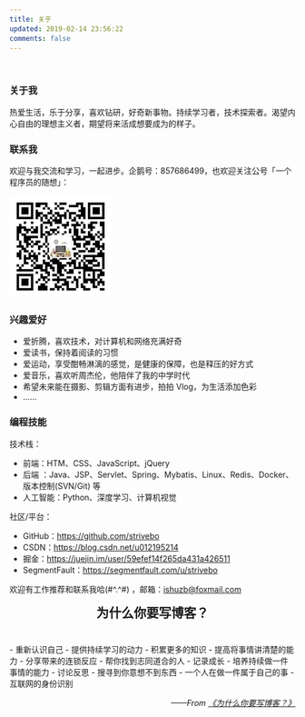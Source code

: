 ```yaml
---
title: 关于
updated: 2019-02-14 23:56:22
comments: false 
---
```


<br/>

<!--<div align="center" style="font-size:22px;font-weight: bold;margin: 0 0 40px 0;">
    <i class="fa fa-glide-g" style="font-size:22px;color:#FF8247;"></i> 关于我
</div>-->

### 关于我

热爱生活，乐于分享，喜欢钻研，好奇新事物。持续学习者，技术探索者。渴望内心自由的理想主义者，期望将来活成想要成为的样子。



### 联系我

欢迎与我交流和学习，一起进步。企鹅号：857686499，也欢迎关注公号「一个程序员的随想」： 

![](./img/wechat-180x180.jpg)

### 兴趣爱好

- 爱折腾，喜欢技术，对计算机和网络充满好奇
- 爱读书，保持着阅读的习惯
- 爱运动，享受酣畅淋漓的感觉，是健康的保障，也是释压的好方式
- 爱音乐，喜欢听周杰伦，他陪伴了我的中学时代
- 希望未来能在摄影、剪辑方面有进步，拍拍 Vlog，为生活添加色彩
- ......



### 编程技能


技术栈：

- 前端：HTM、CSS、JavaScript、jQuery
- 后端 ：Java、JSP、Servlet、Spring、Mybatis、Linux、Redis、Docker、版本控制(SVN/Git) 等
- 人工智能：Python、深度学习、计算机视觉

社区/平台：

- GitHub：<https://github.com/strivebo>
- CSDN：<https://blog.csdn.net/u012195214>
- 掘金：<https://juejin.im/user/59efef14f265da431a426511>
- SegmentFault：<https://segmentfault.com/u/strivebo>

欢迎有工作推荐和联系我哈(#^.^#) ，邮箱：<ishuzb@foxmail.com>




<div align="center" style="font-size:22px;font-weight: bold;margin: 0 0 40px 0;">
    <i class="fa fa-pied-piper" style="font-size:22px;color:#FF8247;"></i> 为什么你要写博客？
</div>
- 重新认识自己
- 提供持续学习的动力
- 积累更多的知识
- 提高将事情讲清楚的能力
- 分享带来的连锁反应
- 帮你找到志同道合的人
- 记录成长
- 培养持续做一件事情的能力
- 讨论反思
- 搜寻到你意想不到东西
- 一个人在做一件属于自己的事
- 互联网的身份识别

<p align="right"><i>——From <a href="https://zhuanlan.zhihu.com/p/19743861?columnSlug=cnfeat">《为什么你要写博客？》</a></i></p>



